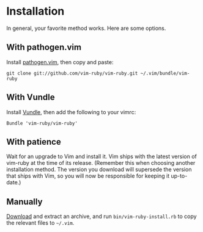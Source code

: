 Installation
============

In general, your favorite method works.  Here are some options.

With pathogen.vim
-----------------

Install [pathogen.vim](https://github.com/tpope/vim-pathogen),
then copy and paste:

    git clone git://github.com/vim-ruby/vim-ruby.git ~/.vim/bundle/vim-ruby

With Vundle
-----------

Install [Vundle](https://github.com/gmarik/vundle), then add the
following to your vimrc:

    Bundle 'vim-ruby/vim-ruby'

With patience
-------------

Wait for an upgrade to Vim and install it.  Vim ships with the latest
version of vim-ruby at the time of its release.  (Remember this when
choosing another installation method.  The version you download will
supersede the version that ships with Vim, so you will now be
responsible for keeping it up-to-date.)

Manually
--------

[Download](https://github.com/vim-ruby/vim-ruby/archives/master) and
extract an archive, and run `bin/vim-ruby-install.rb` to copy the
relevant files to `~/.vim`.
